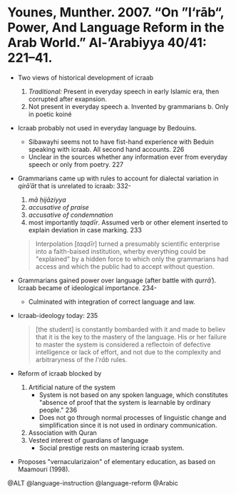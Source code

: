 # Younes, Munther. 2007. “On ”I‘rāb“, Power, And Language Reform in the Arab World.” Al-’Arabiyya 40/41: 221–41.

- Two views of historical development of icraab
  1. *Traditional:* Present in everyday speech in early Islamic era, then corrupted after exapnsion.
  2. Not present in everyday speech 
     a. Invented by grammarians
     b. Only in poetic koiné

- Icraab probably not used in everyday language by Bedouins.
  - Sibawayhi seems not to have fist-hand experience with Beduin speaking with icraab. All second hand accounts. 226
  - Unclear in the sources whether any information ever from everyday speech or only from poetry. 227 

- Grammarians came up with rules to account for dialectal variation in *qirāʾāt* that is unrelated to icraab: 332-
  1. *mā ḥijāziyya*
  1. *accusative of praise*
  1. *accusative of condemnation*
  1. most importantly *taqdīr*. Assumed verb or other element inserted to explain deviation in case marking. 233

  > Interpolation [*taqdīr*] turned a presumably scientific enterprise into a faith-baised institution, wherby everything could be "explained" by a hidden force to which only the grammarians had access and which the public had to accept without question.

- Grammarians gained power over language (after battle with *qurrāʾ*). Icraab became of ideological importance. 234-
  - Culminated with integration of correct language and law.

- Icraab-ideology today: 235

  > [the student] is constantly bombarded with it and made to believ that it is the key to the mastery of the language. His or her failure to master the system is considered a reflectoin of defective intelligence or lack of effort, and not due to the complexity and arbitraryness of the *I‘rāb* rules.

- Reform of icraab blocked by
  1. Artificial nature of the system
     - System is not based on any spoken language, which constitutes "absence of proof that the system is learnable by ordinary people." 236
     - Does not go through normal processes of linguistic change and simplification since it is not used in ordinary communication.
  2. Association with Quran
  3. Vested interest of guardians of language
     - Social prestige rests on mastering icraab system.

- Proposes "vernacularizaion" of elementary education, as based on Maamouri (1998).

@ALT
@language-instruction
@language-reform
@Arabic
